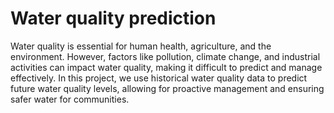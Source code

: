 # Water quality prediction


Water quality is essential for human health, agriculture, and the environment. However, factors like pollution, climate change, and industrial activities can impact water quality, making it difficult to predict and manage effectively. In this project, we use historical water quality data to predict future water quality levels, allowing for proactive management and ensuring safer water for communities.

